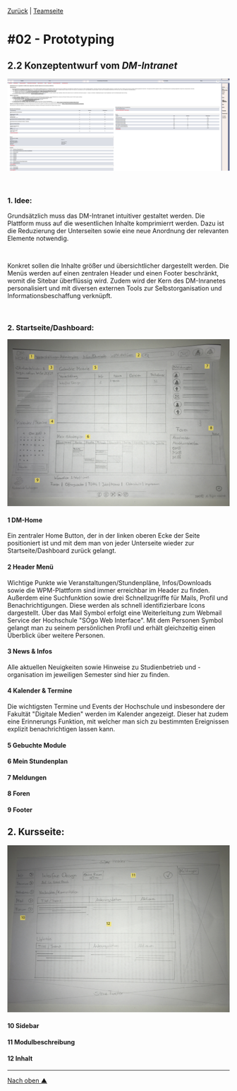 [Zurück](https://github.com/milena-sagert/IFD-WiSe20-21) | [Teamseite](https://webuser.hs-furtwangen.de/~rag/lehre/WiSe20-21/IFD/Kursinhalt/Team/)
# #02 - Prototyping 
## 2.2 Konzeptentwurf vom *DM-Intranet*

![DM-Inranet](img/dm-intranet.png "DM-Intrant")

&nbsp;


### 1. Idee:
Grundsätzlich muss das DM-Intranet intuitiver gestaltet werden. Die Plattform muss auf die wesentlichen Inhalte komprimierrt werden. Dazu ist die Reduzierung der Unterseiten sowie eine neue Anordnung der 
relevanten Elemente notwendig. 

&nbsp;

Konkret sollen die Inhalte größer und übersichtlicher dargestellt werden. 
Die Menüs werden auf einen zentralen Header und einen Footer beschränkt, womit die Sitebar überflüssig wird. 
Zudem wird der Kern des DM-Inranetes personalisiert und mit diversen externen Tools zur Selbstorganisation und Informationsbeschaffung verknüpft.

&nbsp;


### 2. Startseite/Dashboard:

![Startseite/Dashboard](img/dm-intranet-1-psd.jpg "Startseite/Dashboard - DM-Intranet")

#### 1 DM-Home
Ein zentraler Home Button, der in der linken oberen Ecke der Seite positioniert ist und mit dem man von jeder Unterseite wieder zur Startseite/Dashboard zurück gelangt.

#### 2 Header Menü
Wichtige Punkte wie Veranstaltungen/Stundenpläne, Infos/Downloads sowie die WPM-Plattform sind immer erreichbar im Header zu finden. Außerdem eine Suchfunktion sowie drei Schnellzugriffe für Mails, Profil und Benachrichtigungen.
Diese werden als schnell identifizierbare Icons dargestellt. Über das Mail Symbol erfolgt eine Weiterleitung zum Webmail Service der Hochschule "SOgo Web Interface". Mit dem Personen Symbol gelangt man zu seinem persönlichen Profil und erhält gleichzeitig einen Überblick über weitere Personen.

#### 3 News & Infos
Alle aktuellen Neuigkeiten sowie Hinweise zu Studienbetrieb und -organisation im jeweiligen Semester sind hier zu finden. 

#### 4 Kalender & Termine
Die wichtigsten Termine und Events der Hochschule und insbesondere der Fakultät "Digitale Medien" werden im Kalender angezeigt. Dieser hat zudem eine Erinnerungs Funktion, mit welcher man sich zu bestimmten Ereignissen explizit benachrichtigen lassen kann.


#### 5 Gebuchte Module


#### 6 Mein Stundenplan

#### 7 Meldungen

#### 8 Foren

#### 9 Footer



## 2. Kursseite:

![Kursseite](img/dm-intranet-2-psd.jpg "Kursseite - DM-Intranet")

#### 10 Sidebar

#### 11 Modulbeschreibung

#### 12 Inhalt




---
[Nach oben &#x25B2;](#top)
